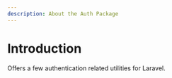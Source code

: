 ```yaml
---
description: About the Auth Package
---
```


# Introduction

Offers a few authentication related utilities for Laravel.